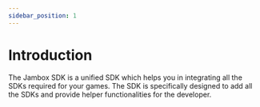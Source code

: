 ```yaml
---
sidebar_position: 1
---
```


# Introduction

The Jambox SDK is a unified SDK which helps you in integrating all the SDKs required for your games. The SDK is specifically designed to add all the SDKs and provide helper functionalities for the developer. 